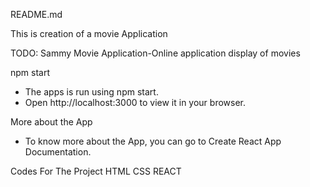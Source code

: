 README.md

This is creation of a movie Application

TODO: Sammy Movie Application-Online application display of movies
 
 npm start
* The apps is run using npm start. 
* Open http://localhost:3000 to view it in your browser.

More about the App
* To know more about the App, you can go to Create React App Documentation.

Codes For The Project
HTML CSS REACT 



